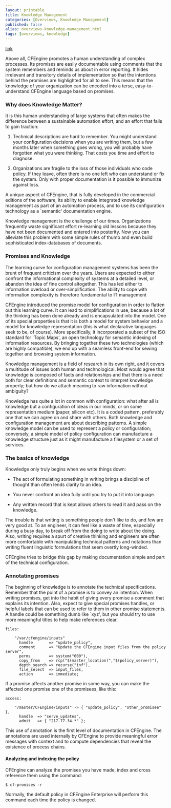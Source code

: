 ```yaml
---
layout: printable
title: Knowledge Management
categories: [Overviews, Knowledge Management]
published: false 
alias: overviews-knowledge-management.html
tags: [overviews, knowledge]
---
```


[link](#why-does-knowledge-matter)

Above all, CFEngine promotes a human understanding of complex processes.
Its promises are easily documentable using comments that the system
remembers and reminds us about in error reporting. It hides irrelevant
and transitory details of implementation so that the intentions behind
the promises are highlighted for all to see. This means that the
knowledge of your organization can be encoded into a terse,
easy-to-understand CFEngine language based on promises.

### Why does Knowledge Matter?

It is this human understanding of large systems that often makes the
difference between a sustainable automation effort, and an effort that
fails to gain traction:

1.  Technical descriptions are hard to remember. You might understand
    your configuration decisions when you are writing them, but a few
    months later when something goes wrong, you will probably have
    forgotten what you were thinking. That costs you time and effort to
    diagnose.

2.  Organizations are fragile to the loss of those individuals who code
    policy. If they leave, often there is no one left who can understand
    or fix the system. Only with proper documentation is it possible to
    immunize against loss.

A unique aspect of CFEngine, that is fully developed in the commercial
editions of the software, its ability to enable integrated knowledge
management as part of an automation process, and to use its
configuration technology as a `semantic' documentation engine.


Knowledge management is the challenge of our times. Organizations
frequently waste significant effort re-learning old lessons because
they have not been documented and entered into posterity. Now you can
alleviate this problem with some simple rules of thumb and even build
sophisticated index-databases of documents.

### Promises and Knowledge

The learning curve for configuration management systems has been the
brunt of frequent criticism over the years. Users are expected to
either confront the informational complexity of systems at a detailed
level, or abandon the idea of fine control altogether. This has led
either to information overload or over-simplification. The ability to
cope with information complexity is therefore fundamental to IT
management

CFEngine introduced the promise model for configuration in order to
flatten out this learning curve. It can lead to simplifications in
use, because a lot of the thinking has been done already and is
encapsulated into the model. One of its special properties is that it
is both a model for system behavior and a model for knowledge
representation (this is what declarative languages seek to be, of
course). More specifically, it incorporated a subset of the ISO
standard for `Topic Maps', an open technology for semantic indexing of
information resources. By bringing together these two technologies
(which are highly compatible), we end up with a seamless front-end for
sewing together and browsing system information.

Knowledge management is a field of research in its own right, and it
covers a multitude of issues both human and technological. Most would
agree that knowledge is composed of facts and relationships and that
there is a need both for clear definitions and semantic context to
interpret knowledge properly; but how do we attach meaning to raw
information without ambiguity?

Knowledge has quite a lot in common with configuration: what after all
is knowledge but a configuration of ideas in our minds, or on some
representation medium (paper, silicon etc). It is a coded pattern,
preferably one that we can agree on and share with others. Both
knowledge and configuration management are about describing patterns.
A simple knowledge model can be used to represent a policy or
configuration; conversely, a simple model of policy configuration can
manufacture a knowledge structure just as it might manufacture a
filesystem or a set of services.

### The basics of knowledge

Knowledge only truly begins when we write things down:

* The act of formulating something in writing brings a discipline of
thought than often lends clarity to an idea.

* You never confront an idea fully until you try to put it into language.

* Any written record that is kept allows others to read it and pass on
the knowledge.

The trouble is that writing is something people don't like to do, and
few are very good at. To an engineer, it can feel like a waste of
time, especially during a busy day, to break off from the doing to
write about the doing. Also, writing requires a spurt of creative
thinking and engineers are often more comfortable with manipulating
technical patterns and notations than writing fluent linguistic
formulations that seem overtly long-winded.

CFEngine tries to bridge this gap by making documentation simple and
part of the technical configuration. 


### Annotating promises

The beginning of knowledge is to annotate the technical
specifications. Remember that the point of a promise is to convey an
intention. When writing promises, get into the habit of giving every
promise a comment that explains its intention. Also, expect to give
special promises handles, or helpful labels that can be used to refer
to them in other promise statements. A handle could be something dumb
like `xyz', but you should try to use more meaningful titles to help
make references clear.


    files:

        "/var/cfengine/inputs"
          handle       => "update_policy",
          comment      => "Update the CFEngine input files from the policy server",
          perms        => system("600"),
          copy_from    => rcp("$(master_location)","$(policy_server)"),
          depth_search => recurse("inf"),
          file_select  => input_files,
          action       => immediate;

If a promise affects another promise in some way, you can make the
affected one promise one of the promisees, like this:

    access:

        "/master/CFEngine/inputs" -> { "update_policy", "other_promisee" },
          handle  => "serve_updates",
          admit   => { "217.77.34.*" };

This use of annotation is the first level of documentation in
CFEngine. The annotations are used internally by CFEngine to provide
meaningful error messages with context and to compute dependencies
that reveal the existence of process chains. 

#### Analyzing and indexing the policy

CFEngine can analyze the promises you have made, index and cross reference them using the command:

    $ cf-promises -r

Normally, the default policy in CFEngine Enterprise will perform this command 
each time the policy is changed.

